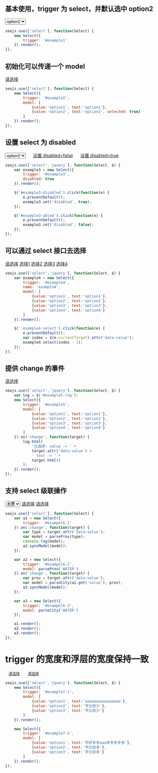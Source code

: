 <script type="text/javascript">
var relationMap = {"WATER":{"北京":["北京"],"太阳系国":[],"重庆":["重庆"],"新疆":[],"广东":["东莞","广州","梅州","深圳","珠海"],"天津":[],"浙江":["东阳","杭州","嘉兴","金华","宁波","绍兴","台州","温州","义乌"],"省份":[],"深圳":[],"广西":["南宁"],"内蒙古":["赤峰"],"江西":["九江","南昌","新余"],"安徽":["蚌埠","合肥","淮北","淮南","黄山"],"陕西":["西安"],"辽宁":["鞍山","大连","沈阳","营口"],"山西":["太原"],"四川":["成都"],"江苏":["淮安","江都","江阴","南京","南通","苏州","宿迁","无锡","徐州","扬州","镇江"],"河北":["石家庄"],"福建":["福州","莆田","泉州","厦门"],"吉林":["吉林"],"云南":["昆明"],"湖北":["武汉"],"海南":[],"上海":["上海"],"全国":[],"湖南":["长沙","衡阳","湘潭"],"山东":["济南","青岛","潍坊","烟台"],"河南":["开封","洛阳","信阳","岳阳","郑州"],"黑龙江":["哈尔滨"]},"GAS":{"北京":["北京"],"太阳系国":[],"重庆":["重庆"],"新疆":[],"广东":["东莞","佛山","广州","深圳"],"天津":[],"浙江":["杭州","宁波","温州","浙江全省"],"省份":[],"深圳":[],"广西":[],"内蒙古":["呼和浩特"],"江西":["南昌","新余"],"安徽":["合肥","淮北"],"陕西":["西安"],"辽宁":["鞍山","朝阳","大连","沈阳"],"山西":[],"四川":["成都"],"江苏":["淮安","南京","南通","苏州","无锡","徐州","扬州","宜兴","镇江"],"河北":["石家庄"],"福建":["福州"],"吉林":[],"云南":["昆明"],"湖北":[],"海南":["海口"],"上海":["上海"],"全国":[],"湖南":[],"山东":["济南","青岛","潍坊","烟台"],"河南":["开封","洛阳","郑州"],"黑龙江":["哈尔滨"]},"ELECTRIC":{"北京":["北京"],"太阳系国":[],"重庆":["重庆"],"新疆":[],"广东":["潮州","东莞","佛山","广州","河源","惠州","江门","揭阳","梅州","汕尾","深圳","中山","珠海"],"天津":[],"浙江":["杭州","湖州","嘉兴","金华","丽水","宁波","衢州","绍兴","台州","温州","舟山"],"省份":[],"深圳":[],"广西":["北海","防城港","贵港","桂林","河池","来宾","柳州","南宁","玉林"],"内蒙古":["阿拉善盟","巴彦淖尔","包头","赤峰","鄂尔多斯","呼和浩特","呼伦贝尔","通辽","乌海","乌兰察布","锡林郭勒","兴安盟","准格尔"],"江西":["抚州","赣州","吉安","景德镇","九江","南昌","萍乡","上饶","新余","宜春","鹰潭"],"贵州":["安顺","毕节","都匀","贵阳","凯里","六盘水","铜仁","兴义","遵义"],"安徽":["安徽全省","安庆","蚌埠","滁州","合肥","淮北","淮南","黄山","宿州"],"陕西":["西安"],"辽宁":["鞍山","本溪","朝阳","大连","丹东","抚顺","阜新","葫芦岛","盘锦","沈阳","铁岭","营口"],"山西":["太原"],"青海":["西宁"],"四川":["成都","绵阳","自贡"],"江苏":["常州","淮安","江苏全省","连云港","南京","南通","苏州","宿迁","泰州","无锡","徐州","盐城","扬州","镇江"],"福建":["福州","龙岩","南平","宁德","莆田","泉州","三明","厦门","漳州"],"吉林":["白城","白山","长春","吉林","辽源","四平","松原","通化","延边州延吉"],"上海":["上海"],"云南":["昆明"],"湖北":["鄂州","湖北全省","黄冈","黄石","荆门","荆州","十堰","随州","武汉","仙桃","咸宁","襄樊","孝感","宜昌"],"海南":["海口"],"全国":[],"甘肃":["白银","甘南","嘉峪关","金昌","酒泉","张掖"],"湖南":["长沙","常德","衡阳","湖南全省"],"山东":["济南","青岛","潍坊","烟台"],"河南":["安阳","鹤壁","济源","焦作","开封","洛阳","漯河","南阳","平顶山","濮阳","三门峡","商丘","新乡","信阳","许昌","郑州","周口","驻马店"],"黑龙江":["哈尔滨","黑龙江全省"]}};

function parseProv(type) {
    var o = relationMap[type], result = [];
    result.push({value:'',text:'请选择', selected: true})
    for (i in o) {
        var prov = i;
        result.push({value:prov,text:prov, selected: false})
    }
    return result;
}
function parseCity(type, prov) {
    var o = relationMap[type], cities = o[prov], result = [];
    result.push({value:'',text:'请选择', selected: true})
    for (i in cities) {
        var city = cities[i];
        result.push({value:city,text:city, selected: false})
    }
    return result;
}
</script>

<style>
.ui-select-trigger {
    font-size:12px;
    border: 1px solid #eee;
    padding:5px 10px;
    font-family:tahoma;
}
.ui-select {
    border: 1px solid #eee;
    font-family:tahoma;
}
.ui-select-content {
    padding: 2px 0;
    margin: 0;
    background: #fff;
}
.ui-select-item {
    font-size:12px;
    padding: 5px 10px;
    list-style: none;
}
.ui-select-selected {
    background: red;
}
.ui-select-hover {
    background: #ccc;
}
.ui-select-disabled {
    color: #ccc;
}
</style>

## 基本使用，trigger 为 select，并默认选中 option2

<select id="example1">
    <option value="option1">option1</option>
    <option value="option2" selected="selected">option2</option>
</select>

````javascript
seajs.use(['select'], function(Select) {
    new Select({
        trigger: '#example1'
    }).render();
});
````

## 初始化可以传递一个 model

<a href="#" id="example2">请选择</a>

````javascript
seajs.use(['select'], function(Select) {
    new Select({
        trigger: '#example2',
        model: [
            {value:'option1', text:'option1'},
            {value:'option2', text:'option2', selected: true}
        ]
    }).render();
});
````

## 设置 select 为 disabled

<select id="example3">
    <option value="option1">option1</option>
    <option value="option2" selected="selected">option2</option>
</select>
<a href="#" id="example3-abled" style="margin-left:20px;">设置 disabled=false</a>
<a href="#" id="example3-disabled" style="margin-left:20px;">设置 disabled=true</a>

````javascript
seajs.use(['select','jquery'], function(Select, $) {
    var example3 = new Select({
        trigger: '#example3',
        disabled: true
    }).render();

    $('#example3-disabled').click(function(e) {
        e.preventDefault();
        example3.set('disabled', true);
    });

    $('#example3-abled').click(function(e) {
        e.preventDefault();
        example3.set('disabled', false);
    });
});
````

## 可以通过 select 接口去选择

<a href="#" id="example4">请选择</a>
<a href="#" class="example4-select" data-value="1">选择1</a>
<a href="#" class="example4-select" data-value="2">选择2</a>
<a href="#" class="example4-select" data-value="3">选择3</a>
<a href="#" class="example4-select" data-value="4">选择4</a>


````javascript
seajs.use(['select','jquery'], function(Select, $) {
    var example4 = new Select({
        trigger: '#example4',
        name: 'example4',
        model: [
            {value:'option1', text:'option1'},
            {value:'option2', text:'option2'},
            {value:'option3', text:'option3'},
            {value:'option4', text:'option4'}
        ]
    }).render();

    $('.example4-select').click(function(e) {
        e.preventDefault();
        var index = $(e.currentTarget).attr('data-value');
        example4.select(index - 1);
    });
});
````

## 提供 change 的事件

<a href="#" id="example5">请选择</a>
<span id="example5-log"></span>

````javascript
seajs.use(['select','jquery'], function(Select, $) {
    var log = $('#example5-log');
    new Select({
        trigger: '#example5',
        model: [
            {value:'option1', text:'option1'},
            {value:'option2', text:'option2'},
            {value:'option3', text:'option3'},
            {value:'option4', text:'option4'}
        ]
    }).on('change', function(target) {
        log.html(
            '已选择: value -> ' + 
            target.attr('data-value') +
            ' text -> ' +
            target.html()
        );
    }).render();
});
````

## 支持 select 级联操作

<select id="exampel6-1">
    <option value="WATER">水费</option>
    <option value="ELECTRIC">电费</option>
</select>
<a href="#" id="exampel6-2">请选择</a>
<a href="#" id="exampel6-3">请选择</a>

````javascript
seajs.use(['select'], function(Select) {
    var a1 = new Select({
        trigger: '#exampel6-1'
    }).on('change', function(target) {
        var type = target.attr('data-value');
        var model = parseProv(type);
        console.log(model);
        a2.syncModel(model);
    });

    var a2 = new Select({
        trigger: '#exampel6-2',
        model: parseProv('WATER')
    }).on('change', function(target) {
        var prov = target.attr('data-value');
        var model = parseCity(a1.get('value'), prov);
        a3.syncModel(model);
    });

    var a3 = new Select({
        trigger: '#exampel6-3',
        model: parseCity('WATER')
    });

    a1.render();
    a2.render();
    a3.render();
});
````

# trigger 的宽度和浮层的宽度保持一致

<a href="#" id="example7-1" class="ui-select-trigger">请选择</a>
<a href="#" id="example7-2" class="ui-select-trigger">请选择</a>

````javascript
seajs.use(['select','jquery'], function(Select, $) {
    new Select({
        trigger: '#example7-1',
        model: [
            {value:'option1', text:'aaaaaaaaaaaaaaaa'},
            {value:'option2', text:'字比较少'},
            {value:'option3', text:'字比较少'}
        ]
    }).render();

    new Select({
        trigger: '#example7-2',
        model: [
            {value:'option1', text:'字好多多aaa多多多多多'},
            {value:'option2', text:'字比较多'},
            {value:'option3', text:'字比较多'}
        ]
    }).render();
});
````
